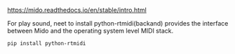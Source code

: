 https://mido.readthedocs.io/en/stable/intro.html

For play sound, neet to install python-rtmidi(backand) provides the interface between Mido and the operating system level MIDI stack.
    
    pip install python-rtmidi
